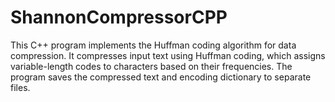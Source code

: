 # ShannonCompressorCPP
This C++ program implements the Huffman coding algorithm for data compression. It compresses input text using Huffman coding, which assigns variable-length codes to characters based on their frequencies. The program saves the compressed text and encoding dictionary to separate files.
